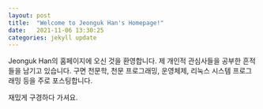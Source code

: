 ```yaml
---
layout: post
title:  "Welcome to Jeonguk Han's Homepage!"
date:   2021-11-06 13:30:25
categories: jekyll update
---
```


Jeonguk Han의 홈페이지에 오신 것을 환영합니다. 제 개인적 관심사들을 공부한 흔적들을 남기고 있습니다.
구면 천문학, 천문 프로그래밍, 운영체제, 리눅스 시스템 프로그래밍 등을 주로 포스팅합니다.

재밌게 구경하다 가셔요.

